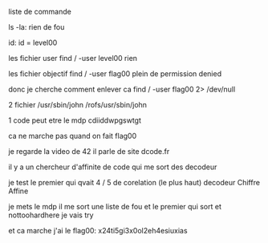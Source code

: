liste de commande

ls -la:
rien de fou

id:
id = level00

les fichier user
find / -user level00
rien

les fichier objectif
find / -user flag00
plein de permission denied

donc je cherche comment enlever ca
find / -user flag00 2> /dev/null

2 fichier
/usr/sbin/john
/rofs/usr/sbin/john

1 code peut etre le mdp
cdiiddwpgswtgt

ca ne marche pas quand on fait flag00

je regarde la video de 42 il parle de site dcode.fr

il y a un chercheur d'affinite de code
qui me sort des decodeur

je test le premier qui qvait 4 / 5 de corelation (le plus haut)
decodeur Chiffre Affine

je mets le mdp il me sort une liste de fou et le premier qui sort et 	nottoohardhere je vais try

et ca marche j'ai le flag00:
x24ti5gi3x0ol2eh4esiuxias